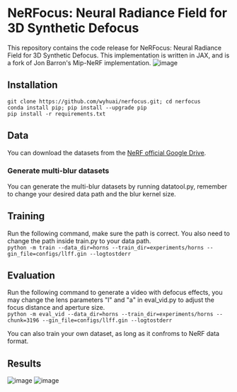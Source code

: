 # NeRFocus: Neural Radiance Field for 3D Synthetic Defocus
This repository contains the code release for NeRFocus: Neural Radiance Field for 3D Synthetic Defocus. This implementation is written in JAX, and is a fork of Jon Barron's Mip-NeRF implementation. 
![image](https://user-images.githubusercontent.com/95485229/157234315-3ea60023-3765-40e0-b820-87653dcbcde1.png)
## Installation


`git clone https://github.com/wyhuai/nerfocus.git; cd nerfocus`  
`conda install pip; pip install --upgrade pip`  
`pip install -r requirements.txt`  


## Data
You can download the datasets from the [NeRF official Google Drive](https://drive.google.com/drive/folders/128yBriW1IG_3NJ5Rp7APSTZsJqdJdfc1). 

### Generate multi-blur datasets
You can generate the multi-blur datasets by running datatool.py, remember to change your desired data path and the blur kernel size. 

## Training
Run the following command, make sure the path is correct. You also need to change the path inside train.py to your data path.  
`python -m train --data_dir=horns --train_dir=experiments/horns --gin_file=configs/llff.gin --logtostderr`

## Evaluation
Run the following command to generate a video with defocus effects, you may change the lens parameters "l" and "a" in eval_vid.py to adjust the focus distance and aperture size.  
`python -m eval_vid --data_dir=horns --train_dir=experiments/horns --chunk=3196 --gin_file=configs/llff.gin --logtostderr`  

You can also train your own dataset, as long as it confroms to NeRF data format.

## Results
![image](https://user-images.githubusercontent.com/95485229/157253266-c9c70953-9a7e-4f84-b10a-e5d1dbccdb95.png)
![image](https://user-images.githubusercontent.com/95485229/157253365-d5d371f0-192b-4ea8-9ed6-7364848ea767.png)



